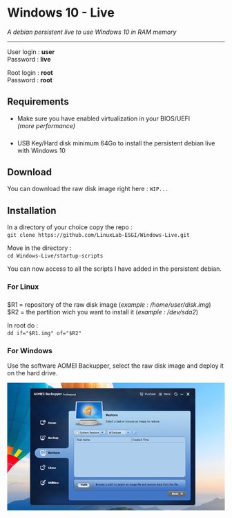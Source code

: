 # Windows 10 - Live
<i> A debian persistent live to use Windows 10 in RAM memory</i>
__________


User login : <b>user</b><br>
Password : <b>live</b>

Root login : <b>root</b><br>
Password : <b>root</b>

## Requirements

- Make sure you have enabled virtualization in your BIOS/UEFI <br><i>(more performance)</i>
###
- USB Key/Hard disk minimum 64Go to install the persistent debian live with Windows 10

## Download

You can download the raw disk image right here : 
`WIP...`

## Installation

In a directory of your choice copy the repo :  
`git clone https://github.com/LinuxLab-ESGI/Windows-Live.git`  

Move in the directory :  
`cd Windows-Live/startup-scripts`

You can now access to all the scripts I have added in the persistent debian.

### For Linux
###
\$R1 = repository of the raw disk image (<i>example : /home/user/disk.img</i>)<br>
$R2 = the partition wich you want to install it (<i>example : /dev/sda2</i>)

In root do : <br>
`dd if="$R1.img" of="$R2"`

### For Windows

Use the software AOMEI Backupper, select the raw disk image and deploy it on the hard drive.

![AOMEI Backupper](/img/restore_aomei.jpg "Screenshot AOMEI")